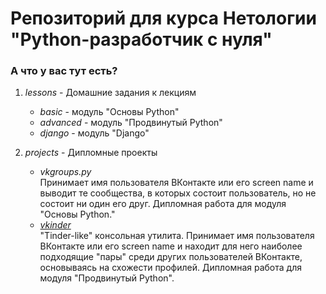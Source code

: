 # Репозиторий для курса Нетологии "Python-разработчик с нуля"

### А что у вас тут есть?

1. *lessons* - Домашние задания к лекциям

   * *basic* - модуль "Основы Python"
   * *advanced* - модуль "Продвинутый Python"
   * *django*  - модуль "Django"
2. *projects* - Дипломные проекты

   * *vkgroups.py*  
   Принимает имя пользователя ВКонтакте или его screen name и выводит
   те сообщества, в которых состоит пользователь, но не состоит ни один
   его друг. Дипломная работа для модуля "Основы Python."
   * [*vkinder*](https://github.com/Klavionik/Netology-Repo/tree/master/projects/vkinder)  
   "Tinder-like" консольная утилита. Принимает имя пользователя ВКонтакте
   или его screen name и находит для него наиболее подходящие "пары" 
   среди других пользователей ВКонтакте, основываясь на схожести профилей.
   Дипломная работа для модуля "Продвинутый Python".
